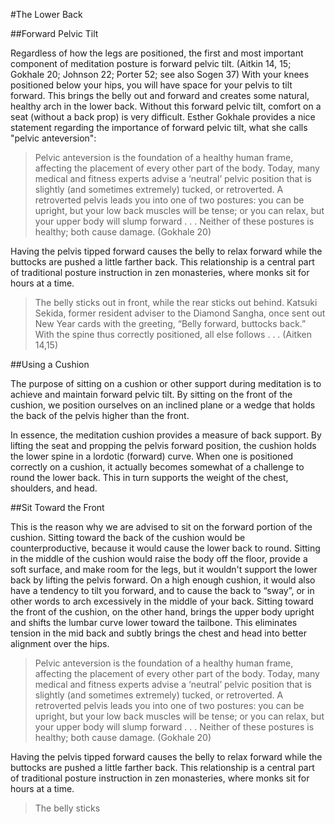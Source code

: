 #The Lower Back

##Forward Pelvic Tilt

Regardless of how the legs are positioned, the first and most important component of meditation posture is forward pelvic tilt. (Aitkin 14, 15; Gokhale 20; Johnson 22; Porter 52; see also Sogen 37) With your knees positioned below your hips, you will have space for your pelvis to tilt forward. This brings the belly out and forward and creates some natural, healthy arch in the lower back. Without this forward pelvic tilt, comfort on a seat (without a back prop) is very difficult. Esther Gokhale provides a nice statement regarding the importance of forward pelvic tilt, what she calls "pelvic anteversion":

>Pelvic anteversion is the foundation of a healthy human frame, affecting the placement of every other part of the body. Today, many medical and fitness experts advise a ‘neutral’ pelvic position that is slightly (and sometimes extremely) tucked, or retroverted. A retroverted pelvis leads you into one of two postures: you can be upright, but your low back muscles will be tense; or you can relax, but your upper body will slump forward . . . Neither of these postures is healthy; both cause damage. (Gokhale 20)

Having the pelvis tipped forward causes the belly to relax forward while the buttocks are pushed a little farther back. This relationship is a central part of traditional posture instruction in zen monasteries, where monks sit for  hours at a time.

>The belly sticks out in front, while the rear sticks out behind. Katsuki Sekida, former resident adviser to the Diamond Sangha, once sent out New Year cards with the greeting, “Belly forward, buttocks back.” With the spine thus correctly positioned, all else follows . . . (Aitken 14,15)

##Using a Cushion

The purpose of sitting on a cushion or other support during meditation is to achieve and maintain forward pelvic tilt. By sitting on the front of the cushion, we position ourselves on an inclined plane or a wedge that holds the back of the pelvis higher than the front.

In essence, the meditation cushion provides a measure of back support. By lifting the seat and propping the pelvis forward position, the cushion holds the lower spine in a lordotic (forward) curve. When one is positioned correctly on a cushion, it actually becomes somewhat of a challenge to round the lower back. This in turn supports the weight of the chest, shoulders, and head.

##Sit Toward the Front

This is the reason why we are advised to sit on the forward portion of the cushion. Sitting toward the back of the cushion would be counterproductive, because it would cause the lower back to round. Sitting in the middle of the cushion would raise the body off the floor, provide a soft surface, and make room for the legs, but it wouldn't support the lower back by lifting the pelvis forward. On a high enough cushion, it would also have a tendency to tilt you forward, and to cause the back to “sway”, or in other words to arch excessively in the middle of your back. Sitting toward the front of the cushion, on the other hand, brings the upper body upright and shifts the lumbar curve lower toward the tailbone. This eliminates tension in the mid back and subtly brings the chest and head into better alignment over the hips. 


<blockquote>
<p>Pelvic anteversion is the foundation of a healthy human frame, affecting the placement of every other part of the body. Today, many medical and fitness experts advise a ‘neutral’ pelvic position that is slightly (and sometimes extremely) tucked, or retroverted. A retroverted pelvis leads you into one of two postures: you can be upright, but your low back muscles will be tense; or you can relax, but your upper body will slump forward . . . Neither of these postures is healthy; both cause damage. (Gokhale 20)</p>
</blockquote>
<p>Having the pelvis tipped forward causes the belly to relax forward while the buttocks are pushed a little farther back. This relationship is a central part of traditional posture instruction in zen monasteries, where monks sit for  hours at a time.</p>
<blockquote>
<p>The belly sticks
